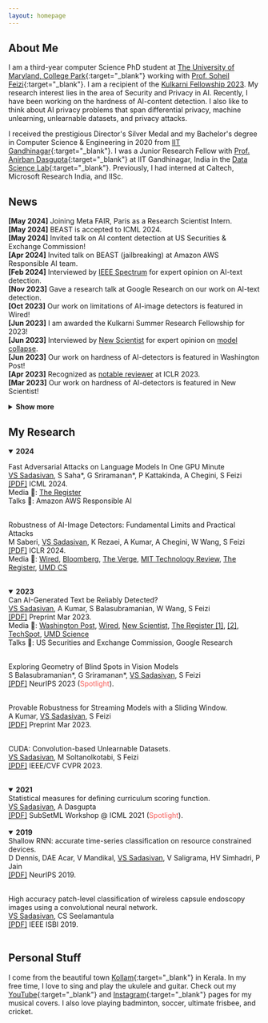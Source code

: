 ```yaml
---
layout: homepage
---
```


## About Me

I am a third-year computer Science PhD student at [The University of Maryland, College Park](https://www.cs.umd.edu/people/vinu){:target="_blank"} working with [Prof. Soheil Feizi](https://www.cs.umd.edu/~sfeizi/){:target="_blank"}. I am a recipient of the [Kulkarni Fellowship 2023](https://www.cs.umd.edu/article/2023/06/graduate-student-vinu-sankar-sadasivan-receives-kulkarni-foundation-summer-research).
My research interest lies in the area of Security and Privacy in AI. Recently, I have been working on the hardness of AI-content detection. I also like to think about AI privacy problems that span differential privacy, machine unlearning, unlearnable datasets, and privacy attacks.
 
I received the prestigious Director's Silver Medal and my Bachelor's degree in Computer Science & Engineering in 2020 from [IIT Gandhinagar](https://www.iitgn.ac.in/){:target="_blank"}. I was a Junior Research Fellow with [Prof. Anirban Dasgupta](https://labs.iitgn.ac.in/datascience/anirban-dasgupta/){:target="_blank"} at IIT Gandhinagar, India in the [Data Science Lab](https://labs.iitgn.ac.in/datascience/){:target="_blank"}. Previously, I had interned at Caltech, Microsoft Research India, and IISc. 

## News

**[May 2024]** Joining Meta FAIR, Paris as a Research Scientist Intern.<br>
**[May 2024]** BEAST is accepted to ICML 2024.<br>
**[May 2024]** Invited talk on AI content detection at US Securities & Exchange Commission!<br>
**[Apr 2024]** Invited talk on BEAST (jailbreaking) at Amazon AWS Responsible AI team.<br>
**[Feb 2024]** Interviewed by <a href="https://spectrum.ieee.org/ai-detection">IEEE Spectrum</a> for expert opinion on AI-text detection.<br>
**[Nov 2023]** Gave a research talk at Google Research on our work on AI-text detection.<br> 
**[Oct 2023]** Our work on limitations of AI-image detectors is featured in Wired!<br>
**[Jun 2023]** I am awarded the Kulkarni Summer Research Fellowship for 2023!<br>
**[Jun 2023]** Interviewed by <a href="https://www.newscientist.com/article/2378706-ais-will-become-useless-if-they-keep-learning-from-other-ais/">New Scientist</a> for expert opinion on <a href="https://arxiv.org/abs/2305.17493">model collapse</a>.<br>
**[Jun 2023]** Our work on hardness of AI-detectors is featured in Washington Post!<br>
**[Apr 2023]** Recognized as <a href="https://blog.iclr.cc/tag/awards/">notable reviewer</a> at ICLR 2023.<br>
**[Mar 2023]** Our work on hardness of AI-detectors is featured in New Scientist!<br>


<details>
<summary> <b> Show more </b> </summary>
<p>
<b>[Mar 2023]</b> Our work on hardness of AI-detectors is featured in The Register!<br>
<b>[Mar 2023]</b> CUDA is on arXiv.<br>
<b>[Feb 2023]</b> CUDA accepted at CVPR 2023.<br>
<b>[Nov 2022]</b> Reviewer for ICLR 2023.<br>
<b>[Jul 2022]</b> Reviewer for NeurIPS 2022.<br>
<b>[Aug 2021]</b> Excited to join UMD CS for my PhD.<br>
<b>[Jun 2021]</b> Curriculum learning work accepted (spotlight) at SubSetML, ICML 2021.<br>
<b>[Feb 2021]</b> Curriculum learning work preprint now available on arXiv.<br>
<b>[Feb 2021]</b> Reviewer for ICML 2021.<br>
<b>[Sep 2020]</b> Received cash award for CS publication from IIT Gandhinagar.<br>
<b>[Aug 2020]</b> Started working as JRF at IIT Gandhinagar.<br>
<b>[Aug 2020]</b> Received the Director's Silver Medal and B.Tech in CSE.<br>
<b>[Sep 2019]</b> Special mention for poster at UGRC 2019 at IIT Gandhinagar for work at Caltech.<br>
<b>[Sep 2019]</b> Work on Shallow RNN accepted at NeurIPS 2019.<br>
<b>[May 2019]</b> Started working as undergraduate research fellow at Caltech.<br>
<b>[Feb 2019]</b> Work on endoscopy abnormality classification accepted at IEEE ISBI 2019.<br>
<b>[Jan 2019]</b> Started working as research intern at MSR India.<br>
<b>[Nov 2018]</b> Received Caltech's SURF for summer 2019.<br>
<b>[May 2017]</b> Started working as research intern at IISc Bangalore.<br>
</p>
</details><p/>

## My Research

<details open>
  <summary><b>2024</b></summary>

  Fast Adversarial Attacks on Language Models In One GPU Minute<br>
  <u>VS Sadasivan</u>, S Saha*, G Sriramanan*, P Kattakinda, A Chegini, S Feizi<br>
  <a href="https://arxiv.org/abs/2402.15570" target="_blank">[PDF]</a> ICML 2024.<br/>  <!-- <span style="color:#F75D59">Media coverage</span>: -->
  Media 📢: 
  <a href="https://www.theregister.com/2024/02/28/beast_llm_adversarial_prompt_injection_attack/" target="_blank">The Register</a>
  <br>  <!-- <span style="color:#F75D59">Talks</span>: -->
  Talks 🎤: 
  Amazon AWS Responsible AI
  <br><br>

 Robustness of AI-Image Detectors: Fundamental Limits and Practical Attacks<br>
 M Saberi, <u>VS Sadasivan</u>, K Rezaei, A Kumar, A Chegini, W Wang, S Feizi<br>
 <a href="https://arxiv.org/abs/2310.00076" target="_blank">[PDF]</a> ICLR 2024.<br/>
 Media 📢: 
 <a href="https://www.wired.com/story/artificial-intelligence-watermarking-issues/" target="_blank">Wired</a>,
 <a href="https://www.bloomberg.com/news/newsletters/2023-11-06/biden-ai-executive-order-shows-urgency-of-deepfakes?cmpid=BBD110623_TECH&utm_medium=email&utm_source=newsletter&utm_term=231106&utm_campaign=tech" target="_blank">Bloomberg</a>,
 <a href="https://www.theverge.com/2023/10/31/23940626/artificial-intelligence-ai-digital-watermarks-biden-executive-order" target="_blank">The Verge</a>,
 <a href="https://www.technologyreview.com/2023/11/06/1082996/the-inside-scoop-on-watermarking-and-content-authentication/" target="_blank">MIT Technology Review</a>,
 <a href="https://www.theregister.com/2023/10/02/watermarking_security_checks/" target="_blank">The Register</a>,
 <a href="https://www.cs.umd.edu/article/2023/11/watermarks-aren%E2%80%99t-silver-bullet-ai-misinformation" target="_blank">UMD&nbsp;CS</a>
 <br><br>

</details>

<details open>
  <summary><b>2023</b></summary>
Can AI-Generated Text be Reliably Detected?<br>
 <u>VS Sadasivan</u>, A Kumar, S Balasubramanian, W Wang, S Feizi<br>
 <a href="https://arxiv.org/abs/2303.11156" target="_blank">[PDF]</a> Preprint Mar 2023.<br/>
 Media 📢: 
 <a href="https://www.washingtonpost.com/technology/2023/06/02/turnitin-ai-cheating-detector-accuracy/" target="_blank">Washington Post</a>,
 <a href="https://www.wired.com/story/ai-detection-chat-gpt-college-students/" target="_blank">Wired</a>,
 <a href="https://www.newscientist.com/article/2366824-reliably-detecting-ai-generated-text-is-mathematically-impossible/" target="_blank">New Scientist</a>,
 <a href="https://www.theregister.com/2023/03/21/detecting_ai_generated_text/" target="_blank">The Register [1]</a>,
 <a href="https://www.theregister.com/2023/05/17/university_chatgpt_grades/" target="_blank">[2]</a>,
 <a href="https://www.techspot.com/news/98031-reliable-detection-ai-generated-text-impossible-new-study.html" target="_blank">TechSpot</a>,
 <a href="https://cmns.umd.edu/news-events/news/ai-generated-content-actually-detectable" target="_blank">UMD&nbsp;Science</a>
 <br>
 Talks 🎤: 
 US Securities and Exchange Commission, Google Research
 <br><br>
 

Exploring Geometry of Blind Spots in Vision Models<br>
S Balasubramanian*, G Sriramanan*, <u>VS Sadasivan</u>, S Feizi<br>
 <a href="https://arxiv.org/abs/2310.19889" target="_blank">[PDF]</a> NeurIPS 2023 (<span style="color:#F75D59">Spotlight</span>).<br><br>
 
 
Provable Robustness for Streaming Models with a Sliding Window.<br>
 A Kumar, <u>VS Sadasivan</u>, S Feizi<br>
 <a href="https://arxiv.org/abs/2303.16308" target="_blank">[PDF]</a> Preprint Mar 2023.<br><br>

 
 CUDA: Convolution-based Unlearnable Datasets.<br>
 <u>VS Sadasivan</u>, M Soltanolkotabi, S Feizi<br>
 <a href="https://arxiv.org/abs/2303.04278" target="_blank">[PDF]</a> IEEE/CVF CVPR 2023.<br><br>
</details>

<details open>
  <summary><b>2021</b></summary>
Statistical measures for defining curriculum scoring function.<br>
 <u>VS Sadasivan</u>, A Dasgupta<br>
 <a href="https://arxiv.org/abs/2103.00147" target="_blank">[PDF]</a> SubSetML Workshop @ ICML 2021 (<span style="color:#F75D59">Spotlight</span>).<br><br>
</details>

<details open>
 <summary><b>2019</b></summary>
Shallow RNN: accurate time-series classification on resource constrained devices.<br>
 D Dennis, DAE Acar, V Mandikal, <u>VS Sadasivan</u>, V Saligrama, HV Simhadri, P Jain<br>
<a href="http://papers.nips.cc/paper/9451-shallow-rnn-accurate-time-series-classification-on-resource-constrained-devices.pdf" target="_blank">[PDF]</a> NeurIPS 2019.<br><br>
 
High accuracy patch-level classification of wireless capsule endoscopy images using a convolutional neural network.<br>
 <u>VS Sadasivan</u>, CS Seelamantula<br>
<a href="https://ieeexplore.ieee.org/abstract/document/8759324/" target="_blank">[PDF]</a> IEEE ISBI 2019.<br><br>
</details>
<p/>


## Personal Stuff

I come from the beautiful town [Kollam](https://en.wikipedia.org/wiki/Kollam){:target="_blank"} in Kerala. In my free time, I love to sing and play the ukulele and guitar. Check out my [YouTube](https://www.youtube.com/channel/UCqtXUoA6m6mDXuoHyMy31PQ){:target="_blank"} and [Instagram](https://www.instagram.com/vinusankars/){:target="_blank"} pages for my musical covers. I also love playing badminton, soccer, ultimate frisbee, and cricket. 
